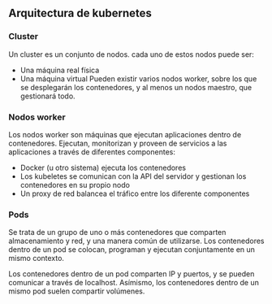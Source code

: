 
## Arquitectura de kubernetes

### Cluster

Un cluster es un conjunto de nodos. cada uno de estos nodos puede ser:

* Una máquina real física
* Una máquina virtual
Pueden existir varios nodos worker, sobre los que se desplegarán los contenedores, y al menos un nodos maestro, que gestionará todo.

### Nodos worker

Los nodos worker son máquinas que ejecutan aplicaciones dentro de contenedores. 
Ejecutan, monitorizan y proveen de servicios a las aplicaciones a través de diferentes componentes:

* Docker (u otro sistema) ejecuta los contenedores
* Los kubeletes se comunican con la API del servidor y gestionan los contenedores en su propio nodo
* Un proxy de red balancea el tráfico entre los diferente componentes

### Pods

Se trata de un grupo de uno o más contenedores que comparten almacenamiento y red, y una manera común de utilizarse. Los contenedores dentro de un pod se colocan, programan y ejecutan conjuntamente en un mismo contexto.

Los contenedores dentro de un pod comparten IP y puertos, y se pueden comunicar a través de localhost. Asímismo, los contenedores dentro de un mismo pod suelen compartir volúmenes.
